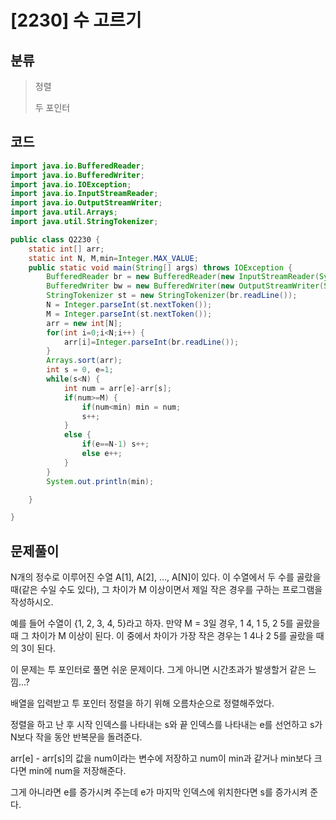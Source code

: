 # [2230] 수 고르기

## 분류
> 정렬 
>
> 두 포인터

## 코드
```java
import java.io.BufferedReader;
import java.io.BufferedWriter;
import java.io.IOException;
import java.io.InputStreamReader;
import java.io.OutputStreamWriter;
import java.util.Arrays;
import java.util.StringTokenizer;

public class Q2230 {
	static int[] arr;
	static int N, M,min=Integer.MAX_VALUE;
	public static void main(String[] args) throws IOException {
		BufferedReader br = new BufferedReader(new InputStreamReader(System.in));
		BufferedWriter bw = new BufferedWriter(new OutputStreamWriter(System.out));
		StringTokenizer st = new StringTokenizer(br.readLine());
		N = Integer.parseInt(st.nextToken());
		M = Integer.parseInt(st.nextToken());
		arr = new int[N];
		for(int i=0;i<N;i++) {
			arr[i]=Integer.parseInt(br.readLine());
		}
		Arrays.sort(arr);
		int s = 0, e=1;
		while(s<N) {
			int num = arr[e]-arr[s];
			if(num>=M) {
				if(num<min) min = num;
				s++;
			}
			else {
				if(e==N-1) s++;
				else e++;
			}
		}
		System.out.println(min);

	}

}

```

## 문제풀이

N개의 정수로 이루어진 수열 A[1], A[2], …, A[N]이 있다. 이 수열에서 두 수를 골랐을 때(같은 수일 수도 있다), 그 차이가 M 이상이면서 제일 작은 경우를 구하는 프로그램을 작성하시오.

예를 들어 수열이 {1, 2, 3, 4, 5}라고 하자. 만약 M = 3일 경우, 1 4, 1 5, 2 5를 골랐을 때 그 차이가 M 이상이 된다. 이 중에서 차이가 가장 작은 경우는 1 4나 2 5를 골랐을 때의 3이 된다.

이 문제는 투 포인터로 풀면 쉬운 문제이다. 그게 아니면 시간초과가 발생할거 같은 느낌...?

배열을 입력받고 투 포인터 정렬을 하기 위해 오름차순으로 정렬해주었다.  

정렬을 하고 난 후 시작 인덱스를 나타내는 s와 끝 인덱스를 나타내는 e를 선언하고 s가 N보다 작을 동안 반복문을 돌려준다.

arr[e] - arr[s]의 값을 num이라는 변수에 저장하고 num이 min과 같거나 min보다 크다면 min에 num을 저장해준다. 

그게 아니라면 e를 증가시켜 주는데 e가 마지막 인덱스에 위치한다면 s를 증가시켜 준다.